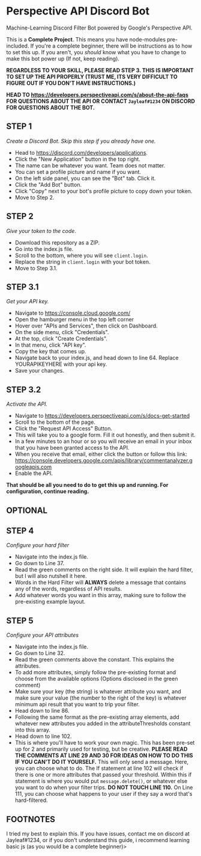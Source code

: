 # Perspective API Discord Bot
Machine-Learning Discord Filter Bot powered by Google's Perspective API.

This is a **Complete Project**. This means you have node-modules pre-included. If you're a complete beginner, there will be instructions
as to how to set this up. If you aren't, you *should* know what you have to change to make this bot power up (If not, keep reading).

**REGARDLESS TO YOUR SKILL, PLEASE READ STEP 3. THIS IS IMPORTANT TO SET UP THE API PROPERLY (TRUST ME, ITS VERY DIFFICULT TO FIGURE OUT IF YOU DON'T HAVE INSTRUCTIONS.)**

**HEAD TO https://developers.perspectiveapi.com/s/about-the-api-faqs FOR QUESTIONS ABOUT THE API OR CONTACT `Jayleaf#1234` ON DISCORD FOR QUESTIONS ABOUT THE BOT.**

**STEP 1** 
--
*Create a Discord Bot. Skip this step if you already have one.*

- Head to https://discord.com/developers/applications.
- Click the "New Application" button in the top right.
- The name can be whatever you want. Team does not matter.
- You can set a profile picture and name if you want.
- On the left side panel, you can see the "Bot" tab. Click it.
- Click the "Add Bot" button.
- Click "Copy" next to your bot's profile picture to copy down your token.
- Move to Step 2.

**STEP 2**
--
*Give your token to the code.*

- Download this repository as a ZIP.
- Go into the index.js file.
- Scroll to the bottom, where you will see `client.login`.
- Replace the string in `client.login` with your bot token.
- Move to Step 3.1.


**STEP 3.1**
--
*Get your API key.*

- Navigate to https://console.cloud.google.com/
- Open the hamburger menu in the top left corner
- Hover over "APIs and Services", then click on Dashboard.
- On the side menu, click "Credentials".
- At the top, click "Create Credentials".
- In that menu, click "API key".
- Copy the key that comes up.
- Navigate back to your index.js, and head down to line 64. Replace YOURAPIKEYHERE with your api key.
- Save your changes.

**STEP 3.2**
--
*Activate the API.*

- Navigate to https://developers.perspectiveapi.com/s/docs-get-started
- Scroll to the bottom of the page.
- Click the "Request API Access" Button.
- This will take you to a google form. Fill it out honestly, and then submit it.
- In a few minutes to an hour or so you will receive an email in your inbox that you have been granted access to the API.
- When you receive that email, either click the button or follow this link: https://console.developers.google.com/apis/library/commentanalyzer.googleapis.com
- Enable the API.

**That should be all you need to do to get this up and running. For configuration, continue reading.**


**OPTIONAL**
--

**STEP 4**
--
*Configure your hard filter*

- Navigate into the index.js file.
- Go down to Line 37.
- Read the green comments on the right side. It will explain the hard filter, but I will also nutshell it here.
- Words in the Hard Filter will **ALWAYS** delete a message that contains any of the words, regardless of API results.
- Add whatever words you want in this array, making sure to follow the pre-existing example layout.


**STEP 5**
--
*Configure your API attributes*

- Navigate into the index.js file.
- Go down to Line 32.
- Read the green comments above the constant. This explains the attributes.
- To add more attributes, simply follow the pre-existing format and choose from the available options (Options disclosed in the green comment)
- Make sure your key (the string) is whatever attribute you want, and make sure your value (the number to the right of the key) is whatever minimum api result that you want to trip your filter.
- Head down to line 86.
- Following the same format as the pre-existing array elements, add whatever new attributes you added in the attributeThresholds constant into this array.
- Head down to line 102.
- This is where you'll have to work your own magic. This has been pre-set up for 2 and primarily used for testing, but be creative. **PLEASE READ THE COMMENTS AT LINE 29 AND 30 FOR IDEAS ON HOW TO DO THIS IF YOU CAN'T DO IT YOURSELF.** This will only send a message. Here, you can choose what to do. The If statement at line 102 will check if there is one or more attributes that passed your threshold. Within this if statement is where you would put `message.delete()`, or whatever else you want to do when your filter trips. **DO NOT TOUCH LINE 110.** On Line 111, you can choose what happens to your user if they say a word that's hard-filtered.



**FOOTNOTES**
--

I tried my best to explain this. If you have issues, contact me on discord at Jayleaf#1234, or if you don't understand this guide, i recommend learning basic js (as you would be a complete beginner)>
